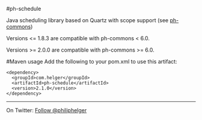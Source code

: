 #ph-schedule

Java scheduling library based on Quartz with scope support (see [ph-commons](https://github.com/phax/ph-commons))

Versions <= 1.8.3 are compatible with ph-commons < 6.0.

Versions >= 2.0.0 are compatible with ph-commons >= 6.0.

#Maven usage
Add the following to your pom.xml to use this artifact:
```
<dependency>
  <groupId>com.helger</groupId>
  <artifactId>ph-schedule</artifactId>
  <version>2.1.0</version>
</dependency>
```

---

On Twitter: <a href="https://twitter.com/philiphelger">Follow @philiphelger</a>
